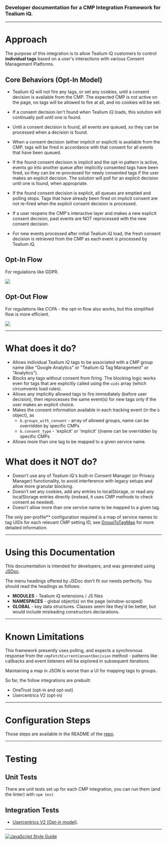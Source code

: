 ### Developer documentation for a CMP Integration Framework for Tealium iQ.

----

# Approach

The purpose of this integration is to allow Tealium iQ customers to control **individual tags** based on a user's interactions with various Consent Management Platforms.

## Core Behaviors (Opt-In Model)

 - Tealium iQ will not fire any tags, or set any cookies, until a consent decision is available from the CMP. The expected CMP is not active on the page, no tags will be allowed to fire at all, and no cookies will be set.

 - If a consent decision isn't found when Tealium iQ loads, this solution will continually poll until one is found.

 - Until a consent decision is found, all events are queued, so they can be processed when a decision is found.

 - When a consent decision (either implicit or explicit) is available from the CMP, tags will be fired in accordance with that consent for all events that have been queued.

 - If the found consent decision is implicit and the opt-in pattern is active, events go into another queue after implicitly consented tags have been fired, so they can be re-processed for newly consented tags if the user makes an explicit decision. The solution will poll for an explicit decision until one is found, when appropriate.
 
 - If the found consent decision is explicit, all queues are emptied and polling stops. Tags that have already been fired on implicit consent are not re-fired when the explicit consent decision is processed.

 - If a user reopens the CMP's interactive layer and makes a new explicit consent decision, past events are NOT reprocessed with the new consent decision.
 
 - For new events processed after initial Tealium iQ load, the fresh consent decision is retrieved from the CMP as each event is processed by Tealium iQ.

## Opt-In Flow

For regulations like GDPR.

<img style="max-width: 1200px;" src='tiq-cmp-integration-flow-opt-in.png'/>

## Opt-Out Flow

For regulations like CCPA - the opt-in flow also works, but this simplified flow is more efficient.

<img style="max-width: 1200px;" src='tiq-cmp-integration-flow-opt-out.png'/>

----

# What does it do?

 - Allows individual Tealium iQ tags to be associated with a CMP group name (like "Google Analytics" or "Tealium iQ Tag Management" or "Analytics").
 - Blocks any tags without consent from firing. The blocking logic works even for tags that are explicitly called using the `uids` array (which circumvents load rules).
 - Allows any implicitly allowed tags to fire immediately (before user decision), then reprocesses the same event(s) for new tags only if the user makes an explicit choice.
 - Makes the consent information available in each tracking event (in the `b` object), as 
   - `b.groups_with_consent` - array of allowed groups, name can be overridden by specific CMPs
   - `b.consent_type` - 'explicit' or 'implicit' ((name can be overridden by specific CMPs
 - Allows more than one tag to be mapped to a given service name.

# What does it NOT do?

 - Doesn't use any of Tealium iQ's built-in Consent Manager (or Privacy Manager) functionality, to avoid interference with legacy setups and allow more granular blocking.
 - Doesn't set any cookies, add any entries to localStorage, or read any localStorage entries directly (instead, it uses CMP methods to check consent as needed).
 - Doesn't allow more than one service name to be mapped to a given tag.


The only per-profile** configuration required is a map of service names to tag UIDs for each relevant CMP setting ID, see [GroupToTagMap](https://jaquith.github.io/cmp-integrations/global.html#GroupToTagMap) for more detailed information.

----

# Using this Documentation

This documentation is intended for developers, and was generated using [JSDoc](https://jsdoc.app/).

The menu headings offered by JSDoc don't fit our needs perfectly.  You should read the headings as follows:

  - **MODULES** - Tealium iQ extensions / JS files
  - **NAMESPACES** - global object(s) on the page (window-scoped)
  - **GLOBAL** -  key data structures.  Classes seem like they'd be better, but would include misleading constructors declarations.

----

# Known Limitations

This framework presently uses polling, and expects a synchronous response from the `cmpFetchCurrentConsentDecision` method - patterns like callbacks and event listeners will be explored in subsequent iterations.

Maintaining a map in JSON is worse than a UI for mapping tags to groups.

So far, the follow integrations are prebuilt:
 - OneTrust (opt-in and opt-out)
 - Usercentrics V2 (opt-in)

----

# Configuration Steps

Those steps are available in the README of the [repo](https://github.com/jaquith/cmp-integrations). 

----

# Testing

## Unit Tests

There are unit tests set up for each CMP integration, you can run them (and the linter) with `npm test`

## Integration Tests
 - [Usercentrics V2 (Opt-in model)](usercentrics-v2-integration-test-report/index.html).

----

[![JavaScript Style Guide](https://cdn.rawgit.com/standard/standard/master/badge.svg)](https://github.com/standard/standard)

